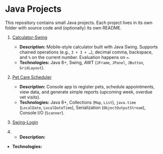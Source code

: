 # Java Projects

This repository contains small Java projects. Each project lives in its own folder with source code and (optionally) its own README.

1. [Calculator-Swing](Calculator-Swing/)
   - **Description:** Mobile-style calculator built with Java Swing. Supports chained operations (e.g., `3 + 3 + …`), decimal comma, backspace, and `%` on the current number. Evaluation happens on `=`.
   - **Technologies:** Java 8+, Swing, AWT (`JFrame`, `JPanel`, `JButton`, `GridLayout`).
  
2. [Pet Care Scheduler](Pet%20Care%20Scheduler/)
   - **Description:** Console app to register pets, schedule appointments, view data, and generate simple reports (upcoming week, overdue vet visits).
   - **Technologies:** Java 8+, Collections (`Map`, `List`), `java.time` (`LocalDate`, `LocalDateTime`), Serialization (`ObjectOutputStream`), Console I/O (`Scanner`).

3. [Swing-Login](Swing-Login/)
4.  - **Description:**
   - **Technologies:** 
